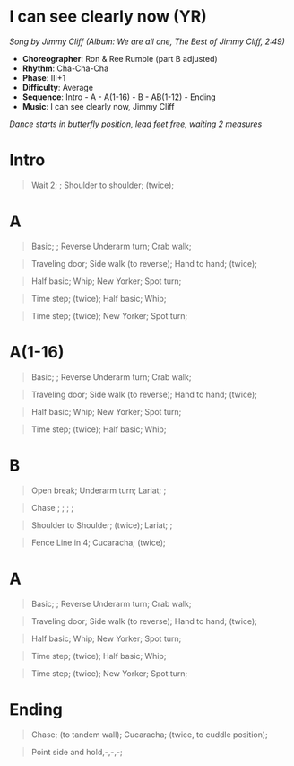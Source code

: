 # I can see clearly now (YR)
*Song by Jimmy Cliff (Album: We are all one, The Best of Jimmy Cliff, 2:49)*

* **Choreographer**: Ron & Ree Rumble (part B adjusted)
* **Rhythm**: Cha-Cha-Cha
* **Phase**: III+1
* **Difficulty**: Average
* **Sequence**: Intro - A - A(1-16) - B - AB(1-12) - Ending
* **Music**: I can see clearly now, Jimmy Cliff

*Dance starts in butterfly position, lead feet free, waiting 2 measures*

# Intro

> Wait 2; ; Shoulder to shoulder; (twice);

# A

> Basic; ; Reverse Underarm turn; Crab walk;

> Traveling door; Side walk (to reverse); Hand to hand; (twice);

> Half basic; Whip; New Yorker; Spot turn;

> Time step; (twice); Half basic; Whip;

> Time step; (twice); New Yorker; Spot turn;

# A(1-16)

> Basic; ; Reverse Underarm turn; Crab walk;

> Traveling door; Side walk (to reverse); Hand to hand; (twice);

> Half basic; Whip; New Yorker; Spot turn;

> Time step; (twice); Half basic; Whip;

# B

> Open break; Underarm turn; Lariat; ;

> Chase ; ; ; ;

> Shoulder to Shoulder; (twice); Lariat; ;

> Fence Line in 4; Cucaracha; (twice);

# A

> Basic; ; Reverse Underarm turn; Crab walk;

> Traveling door; Side walk (to reverse); Hand to hand; (twice);

> Half basic; Whip; New Yorker; Spot turn;

> Time step; (twice); Half basic; Whip;

> Time step; (twice); New Yorker; Spot turn;

# Ending

> Chase; (to tandem wall); Cucaracha; (twice, to cuddle position);

> Point side and hold,-,-,-;

